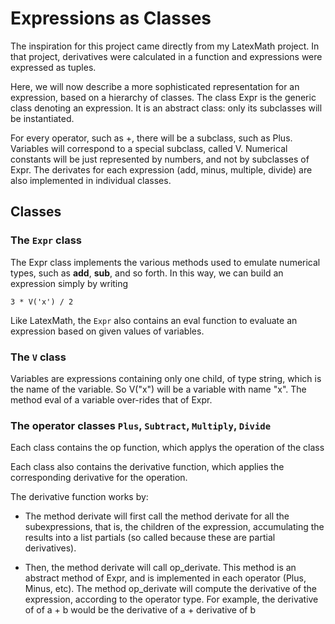 # Expressions as Classes

The inspiration for this project came directly from my LatexMath project. In that project, derivatives were calculated in a function and expressions were expressed as tuples. 

Here, we will now describe a more sophisticated representation for an expression, based on a hierarchy of classes. The class Expr is the generic class denoting an expression. It is an abstract class: only its subclasses will be instantiated. 

For every operator, such as +, there will be a subclass, such as Plus. Variables will correspond to a special subclass, called V. Numerical constants will be just represented by numbers, and not by subclasses of Expr. The derivates for each expression (add, minus, multiple, divide) are also implemented in individual classes.

## Classes

### The `Expr` class

The Expr class implements the various methods used to emulate numerical types, such as __add__, __sub__, and so forth. In this way, we can build an expression simply by writing

`3 * V('x') / 2`

Like LatexMath, the `Expr` also contains an eval function to evaluate an expression based on given values of variables.

### The `V` class

Variables are expressions containing only one child, of type string, which is the name of the variable. So V("x") will be a variable with name "x". The method eval of a variable over-rides that of Expr.

### The operator classes `Plus`, `Subtract`, `Multiply`, `Divide`

Each class contains the op function, which applys the operation of the class

Each class also contains the derivative function, which applies the corresponding derivative for the operation.

The derivative function works by:

- The method derivate will first call the method derivate for all the subexpressions, that is, the children of the expression, accumulating the results into a list partials (so called because these are partial derivatives).

- Then, the method derivate will call op_derivate. This method is an abstract method of Expr, and is implemented in each operator (Plus, Minus, etc). The method op_derivate will compute the derivative of the expression, according to the operator type. For example, the derivative of of a + b would be the derivative of a + derivative of b